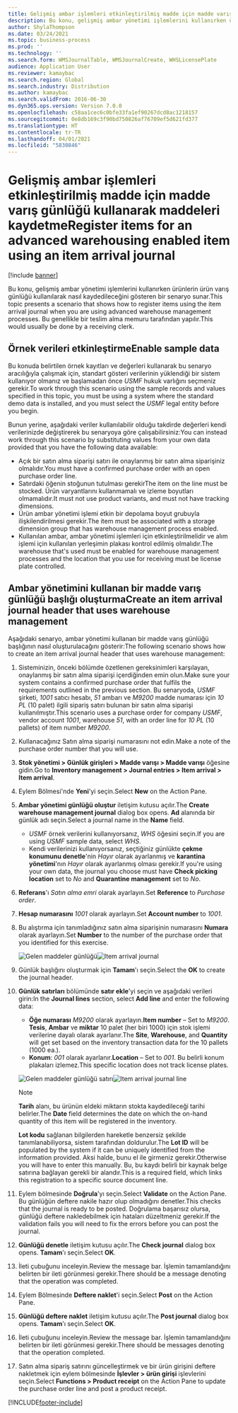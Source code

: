 ```yaml
---
title: Gelişmiş ambar işlemleri etkinleştirilmiş madde için madde varış günlüğü kullanarak maddeleri kaydetme
description: Bu konu, gelişmiş ambar yönetimi işlemlerini kullanırken ürünlerin ürün varış günlüğü kullanılarak nasıl kaydedileceğini gösteren bir senaryo sunar.
author: ShylaThompson
ms.date: 03/24/2021
ms.topic: business-process
ms.prod: ''
ms.technology: ''
ms.search.form: WMSJournalTable, WMSJournalCreate, WHSLicensePlate
audience: Application User
ms.reviewer: kamaybac
ms.search.region: Global
ms.search.industry: Distribution
ms.author: kamaybac
ms.search.validFrom: 2016-06-30
ms.dyn365.ops.version: Version 7.0.0
ms.openlocfilehash: c58aa1cec6c0bfe33fa1ef90267dcd8ac1218157
ms.sourcegitcommit: 0e8db169c3f90bd750826af76709ef5d621fd377
ms.translationtype: HT
ms.contentlocale: tr-TR
ms.lasthandoff: 04/01/2021
ms.locfileid: "5830846"
---
```

# <a name="register-items-for-an-advanced-warehousing-enabled-item-using-an-item-arrival-journal"></a><span data-ttu-id="5c1d6-103">Gelişmiş ambar işlemleri etkinleştirilmiş madde için madde varış günlüğü kullanarak maddeleri kaydetme</span><span class="sxs-lookup"><span data-stu-id="5c1d6-103">Register items for an advanced warehousing enabled item using an item arrival journal</span></span>

[!include [banner](../../includes/banner.md)]

<span data-ttu-id="5c1d6-104">Bu konu, gelişmiş ambar yönetimi işlemlerini kullanırken ürünlerin ürün varış günlüğü kullanılarak nasıl kaydedileceğini gösteren bir senaryo sunar.</span><span class="sxs-lookup"><span data-stu-id="5c1d6-104">This topic presents a scenario that shows how to register items using the item arrival journal when you are using advanced warehouse management processes.</span></span> <span data-ttu-id="5c1d6-105">Bu genellikle bir teslim alma memuru tarafından yapılır.</span><span class="sxs-lookup"><span data-stu-id="5c1d6-105">This would usually be done by a receiving clerk.</span></span>

## <a name="enable-sample-data"></a><span data-ttu-id="5c1d6-106">Örnek verileri etkinleştirme</span><span class="sxs-lookup"><span data-stu-id="5c1d6-106">Enable sample data</span></span>

<span data-ttu-id="5c1d6-107">Bu konuda belirtilen örnek kayıtları ve değerleri kullanarak bu senaryo aracılığıyla çalışmak için, standart gösteri verilerinin yüklendiği bir sistem kullanıyor olmanız ve başlamadan önce *USMF* hukuk varlığını seçmeniz gerekir.</span><span class="sxs-lookup"><span data-stu-id="5c1d6-107">To work through this scenario using the sample records and values specified in this topic, you must be using a system where the standard demo data is installed, and you must select the *USMF* legal entity before you begin.</span></span>

<span data-ttu-id="5c1d6-108">Bunun yerine, aşağıdaki veriler kullanılabilir olduğu takdirde değerleri kendi verilerinizde değiştirerek bu senaryoya göre çalışabilirsiniz:</span><span class="sxs-lookup"><span data-stu-id="5c1d6-108">You can instead work through this scenario by substituting values from your own data provided that you have the following data available:</span></span>

- <span data-ttu-id="5c1d6-109">Açık bir satın alma siparişi satırı ile onaylanmış bir satın alma siparişiniz olmalıdır.</span><span class="sxs-lookup"><span data-stu-id="5c1d6-109">You must have a confirmed purchase order with an open purchase order line.</span></span>
- <span data-ttu-id="5c1d6-110">Satırdaki öğenin stoğunun tutulması gerekir</span><span class="sxs-lookup"><span data-stu-id="5c1d6-110">The item on the line must be stocked.</span></span> <span data-ttu-id="5c1d6-111">Ürün varyantlarını kullanmamalı ve izleme boyutları olmamalıdır.</span><span class="sxs-lookup"><span data-stu-id="5c1d6-111">It must not use product variants, and must not have tracking dimensions.</span></span>
- <span data-ttu-id="5c1d6-112">Ürün ambar yönetimi işlemi etkin bir depolama boyut grubuyla ilişkilendirilmesi gerekir.</span><span class="sxs-lookup"><span data-stu-id="5c1d6-112">The item must be associated with a storage dimension group that has warehouse management process enabled.</span></span>
- <span data-ttu-id="5c1d6-113">Kullanılan ambar, ambar yönetimi işlemleri için etkinleştirilmelidir ve alım işlemi için kullanılan yerleşimin plakası kontrol edilmiş olmalıdır.</span><span class="sxs-lookup"><span data-stu-id="5c1d6-113">The warehouse that's used must be enabled for warehouse management processes and the location that you use for receiving must be license plate controlled.</span></span>

## <a name="create-an-item-arrival-journal-header-that-uses-warehouse-management"></a><span data-ttu-id="5c1d6-114">Ambar yönetimini kullanan bir madde varış günlüğü başlığı oluşturma</span><span class="sxs-lookup"><span data-stu-id="5c1d6-114">Create an item arrival journal header that uses warehouse management</span></span>

<span data-ttu-id="5c1d6-115">Aşağıdaki senaryo, ambar yönetimi kullanan bir madde varış günlüğü başlığının nasıl oluşturulacağını gösterir:</span><span class="sxs-lookup"><span data-stu-id="5c1d6-115">The following scenario shows how to create an item arrival journal header that uses warehouse management:</span></span>

1. <span data-ttu-id="5c1d6-116">Sisteminizin, önceki bölümde özetlenen gereksinimleri karşılayan, onaylanmış bir satın alma siparişi içerdiğinden emin olun.</span><span class="sxs-lookup"><span data-stu-id="5c1d6-116">Make sure your system contains a confirmed purchase order that fulfils the requirements outlined in the previous section.</span></span> <span data-ttu-id="5c1d6-117">Bu senaryoda, *USMF* şirketi, *1001* satıcı hesabı, *51* ambarı ve *M9200* madde numarası için *10 PL* (10 palet) ilgili sipariş satırı bulunan bir satın alma siparişi kullanılmıştır.</span><span class="sxs-lookup"><span data-stu-id="5c1d6-117">This scenario uses a purchase order for company *USMF*, vendor account *1001*, warehouse *51*, with an order line for *10 PL* (10 pallets) of item number *M9200*.</span></span>
1. <span data-ttu-id="5c1d6-118">Kullanacağınız Satın alma siparişi numarasını not edin.</span><span class="sxs-lookup"><span data-stu-id="5c1d6-118">Make a note of the purchase order number that you will use.</span></span>
1. <span data-ttu-id="5c1d6-119">**Stok yönetimi \> Günlük girişleri \> Madde varışı \> Madde varışı** öğesine gidin.</span><span class="sxs-lookup"><span data-stu-id="5c1d6-119">Go to **Inventory management \> Journal entries \> Item arrival \> Item arrival**.</span></span>
1. <span data-ttu-id="5c1d6-120">Eylem Bölmesi'nde **Yeni**'yi seçin.</span><span class="sxs-lookup"><span data-stu-id="5c1d6-120">Select **New** on the Action Pane.</span></span>
1. <span data-ttu-id="5c1d6-121">**Ambar yönetimi günlüğü oluştur** iletişim kutusu açılır.</span><span class="sxs-lookup"><span data-stu-id="5c1d6-121">The **Create warehouse management journal** dialog box opens.</span></span> <span data-ttu-id="5c1d6-122">**Ad** alanında bir günlük adı seçin.</span><span class="sxs-lookup"><span data-stu-id="5c1d6-122">Select a journal name in the **Name** field.</span></span>
    - <span data-ttu-id="5c1d6-123">*USMF* örnek verilerini kullanıyorsanız, *WHS* öğesini seçin.</span><span class="sxs-lookup"><span data-stu-id="5c1d6-123">If you are using *USMF* sample data, select *WHS*.</span></span>
    - <span data-ttu-id="5c1d6-124">Kendi verilerinizi kullanıyorsanız, seçtiğiniz günlükte **çekme konumunu denetle**'nin *Hayır* olarak ayarlanmış ve **karantina yönetimi**'nın *Hayır* olarak ayarlanmış olması gerekir.</span><span class="sxs-lookup"><span data-stu-id="5c1d6-124">If you're using your own data, the journal you choose must have **Check picking location** set to *No* and **Quarantine management** set to *No*.</span></span>
1. <span data-ttu-id="5c1d6-125">**Referans**'ı *Satın alma emri* olarak ayarlayın.</span><span class="sxs-lookup"><span data-stu-id="5c1d6-125">Set **Reference** to *Purchase order*.</span></span>
1. <span data-ttu-id="5c1d6-126">**Hesap numarasını** *1001* olarak ayarlayın.</span><span class="sxs-lookup"><span data-stu-id="5c1d6-126">Set **Account number** to *1001*.</span></span>
1. <span data-ttu-id="5c1d6-127">Bu alıştırma için tanımladığınız satın alma siparişinin numarasını **Numara** olarak ayarlayın.</span><span class="sxs-lookup"><span data-stu-id="5c1d6-127">Set **Number** to the number of the purchase order that you identified for this exercise.</span></span>

    <span data-ttu-id="5c1d6-128">![Gelen maddeler günlüğü](../media/item-arrival-journal-header.png "Gelen maddeler günlüğü")</span><span class="sxs-lookup"><span data-stu-id="5c1d6-128">![Item arrival journal](../media/item-arrival-journal-header.png "Item arrival journal")</span></span>

1. <span data-ttu-id="5c1d6-129">Günlük başlığını oluşturmak için **Tamam**'ı seçin.</span><span class="sxs-lookup"><span data-stu-id="5c1d6-129">Select the **OK** to create the journal header.</span></span>
1. <span data-ttu-id="5c1d6-130">**Günlük satırları** bölümünde **satır ekle**'yi seçin ve aşağıdaki verileri girin:</span><span class="sxs-lookup"><span data-stu-id="5c1d6-130">In the **Journal lines** section, select **Add line** and enter the following data:</span></span>
    - <span data-ttu-id="5c1d6-131">**Öğe numarası** *M9200* olarak ayarlayın.</span><span class="sxs-lookup"><span data-stu-id="5c1d6-131">**Item number** – Set to *M9200*.</span></span> <span data-ttu-id="5c1d6-132">**Tesis**, **Ambar** ve **miktar** 10 palet (her biri 1000) için stok işlemi verilerine dayalı olarak ayarlanır.</span><span class="sxs-lookup"><span data-stu-id="5c1d6-132">The **Site**, **Warehouse**, and **Quantity** will get set based on the inventory transaction data for the 10 pallets (1000 ea.).</span></span>
    - <span data-ttu-id="5c1d6-133">**Konum**: *001* olarak ayarlanır.</span><span class="sxs-lookup"><span data-stu-id="5c1d6-133">**Location** – Set to  *001*.</span></span> <span data-ttu-id="5c1d6-134">Bu belirli konum plakaları izlemez.</span><span class="sxs-lookup"><span data-stu-id="5c1d6-134">This specific location does not track license plates.</span></span>

    <span data-ttu-id="5c1d6-135">![Gelen maddeler günlüğü satırı](../media/item-arrival-journal-line.png "Gelen maddeler günlüğü satırı")</span><span class="sxs-lookup"><span data-stu-id="5c1d6-135">![Item arrival journal line](../media/item-arrival-journal-line.png "Item arrival journal line")</span></span>

    > [!NOTE]
    > <span data-ttu-id="5c1d6-136">**Tarih** alanı, bu ürünün eldeki miktarın stokta kaydedileceği tarihi belirler.</span><span class="sxs-lookup"><span data-stu-id="5c1d6-136">The **Date** field determines the date on which the on-hand quantity of this item will be registered in the inventory.</span></span>  
    >
    > <span data-ttu-id="5c1d6-137">**Lot kodu** sağlanan bilgilerden hareketle benzersiz şekilde tanımlanabiliyorsa, sistem tarafından doldurulur.</span><span class="sxs-lookup"><span data-stu-id="5c1d6-137">The **Lot ID** will be populated by the system if it can be uniquely identified from the information provided.</span></span> <span data-ttu-id="5c1d6-138">Aksi halde, bunu el ile girmeniz gerekir.</span><span class="sxs-lookup"><span data-stu-id="5c1d6-138">Otherwise you will have to enter this manually.</span></span> <span data-ttu-id="5c1d6-139">Bu, bu kaydı belirli bir kaynak belge satırına bağlayan gerekli bir alandır.</span><span class="sxs-lookup"><span data-stu-id="5c1d6-139">This is a required field, which links this registration to a specific source document line.</span></span>  

1. <span data-ttu-id="5c1d6-140">Eylem bölmesinde **Doğrula**'yı seçin.</span><span class="sxs-lookup"><span data-stu-id="5c1d6-140">Select **Validate** on the Action Pane.</span></span> <span data-ttu-id="5c1d6-141">Bu günlüğün deftere nakile hazır olup olmadığını denetler.</span><span class="sxs-lookup"><span data-stu-id="5c1d6-141">This checks that the journal is ready to be posted.</span></span> <span data-ttu-id="5c1d6-142">Doğrulama başarısız olursa, günlüğü deftere nakledebilmek için hataları düzeltmeniz gerekir.</span><span class="sxs-lookup"><span data-stu-id="5c1d6-142">If the validation fails you will need to fix the errors before you can post the journal.</span></span>  
1. <span data-ttu-id="5c1d6-143">**Günlüğü denetle** iletişim kutusu açılır.</span><span class="sxs-lookup"><span data-stu-id="5c1d6-143">The **Check journal** dialog box opens.</span></span> <span data-ttu-id="5c1d6-144">**Tamam**'ı seçin.</span><span class="sxs-lookup"><span data-stu-id="5c1d6-144">Select **OK**.</span></span>
1. <span data-ttu-id="5c1d6-145">İleti çubuğunu inceleyin.</span><span class="sxs-lookup"><span data-stu-id="5c1d6-145">Review the message bar.</span></span> <span data-ttu-id="5c1d6-146">İşlemin tamamlandığını belirten bir ileti görünmesi gerekir.</span><span class="sxs-lookup"><span data-stu-id="5c1d6-146">There should be a message denoting that the operation was completed.</span></span>  
1. <span data-ttu-id="5c1d6-147">Eylem Bölmesinde **Deftere naklet**'i seçin.</span><span class="sxs-lookup"><span data-stu-id="5c1d6-147">Select **Post** on the Action Pane.</span></span>
1. <span data-ttu-id="5c1d6-148">**Günlüğü deftere naklet** iletişim kutusu açılır.</span><span class="sxs-lookup"><span data-stu-id="5c1d6-148">The **Post journal** dialog box opens.</span></span> <span data-ttu-id="5c1d6-149">**Tamam**'ı seçin.</span><span class="sxs-lookup"><span data-stu-id="5c1d6-149">Select **OK**.</span></span>
1. <span data-ttu-id="5c1d6-150">İleti çubuğunu inceleyin.</span><span class="sxs-lookup"><span data-stu-id="5c1d6-150">Review the message bar.</span></span> <span data-ttu-id="5c1d6-151">İşlemin tamamlandığını belirten bir ileti görünmesi gerekir.</span><span class="sxs-lookup"><span data-stu-id="5c1d6-151">There should be messages denoting that the operation completed.</span></span>
1. <span data-ttu-id="5c1d6-152">Satın alma sipariş satırını güncelleştirmek ve bir ürün girişini deftere nakletmek için eylem bölmesinde **İşlevler > ürün girişi** işlevlerini seçin.</span><span class="sxs-lookup"><span data-stu-id="5c1d6-152">Select **Functions > Product receipt** on the Action Pane to update the purchase order line and post a product receipt.</span></span>


[!INCLUDE[footer-include](../../../includes/footer-banner.md)]
